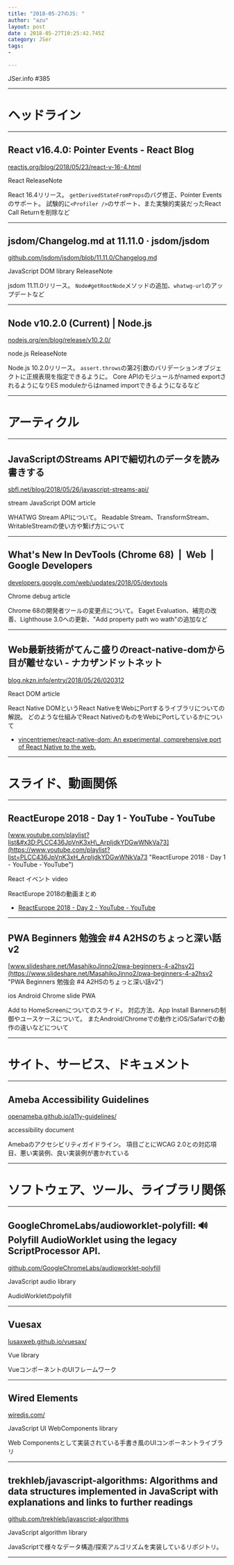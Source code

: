 ```yaml
---
title: "2018-05-27のJS: "
author: "azu"
layout: post
date : 2018-05-27T10:25:42.745Z
category: JSer
tags:
-

---
```


JSer.info #385

----

<h1 class="site-genre">ヘッドライン</h1>

----

## React v16.4.0: Pointer Events - React Blog
[reactjs.org/blog/2018/05/23/react-v-16-4.html](https://reactjs.org/blog/2018/05/23/react-v-16-4.html "React v16.4.0: Pointer Events - React Blog")
<p class="jser-tags jser-tag-icon"><span class="jser-tag">React</span> <span class="jser-tag">ReleaseNote</span></p>

React 16.4リリース。
`getDerivedStateFromProps`のバグ修正、Pointer Eventsのサポート。
試験的に`<Profiler />`のサポート、また実験的実装だったReact Call Returnを削除など


----

## jsdom/Changelog.md at 11.11.0 · jsdom/jsdom
[github.com/jsdom/jsdom/blob/11.11.0/Changelog.md](https://github.com/jsdom/jsdom/blob/11.11.0/Changelog.md "jsdom/Changelog.md at 11.11.0 · jsdom/jsdom")
<p class="jser-tags jser-tag-icon"><span class="jser-tag">JavaScript</span> <span class="jser-tag">DOM</span> <span class="jser-tag">library</span> <span class="jser-tag">ReleaseNote</span></p>

jsdom 11.11.0リリース。
`Node#getRootNode`メソッドの追加、`whatwg-url`のアップデートなど


----

## Node v10.2.0 (Current) | Node.js
[nodejs.org/en/blog/release/v10.2.0/](https://nodejs.org/en/blog/release/v10.2.0/ "Node v10.2.0 (Current) | Node.js")
<p class="jser-tags jser-tag-icon"><span class="jser-tag">node.js</span> <span class="jser-tag">ReleaseNote</span></p>

Node.js 10.2.0リリース。
`assert.throws`の第2引数のバリデーションオブジェクトに正規表現を指定できるように。
Core APIのモジュールがnamed exportされるようになりES moduleからはnamed importできるようになるなど


----
<h1 class="site-genre">アーティクル</h1>

----

## JavaScriptのStreams APIで細切れのデータを読み書きする
[sbfl.net/blog/2018/05/26/javascript-streams-api/](https://sbfl.net/blog/2018/05/26/javascript-streams-api/ "JavaScriptのStreams APIで細切れのデータを読み書きする")
<p class="jser-tags jser-tag-icon"><span class="jser-tag">stream</span> <span class="jser-tag">JavaScript</span> <span class="jser-tag">DOM</span> <span class="jser-tag">article</span></p>

WHATWG Stream APIについて。
Readable Stream、TransformStream、WritableStreamの使い方や繋げ方について


----

## What's New In DevTools (Chrome 68)  |  Web  |  Google Developers
[developers.google.com/web/updates/2018/05/devtools](https://developers.google.com/web/updates/2018/05/devtools "What's New In DevTools (Chrome 68)  |  Web  |  Google Developers")
<p class="jser-tags jser-tag-icon"><span class="jser-tag">Chrome</span> <span class="jser-tag">debug</span> <span class="jser-tag">article</span></p>

Chrome 68の開発者ツールの変更点について。
Eaget Evaluation、補完の改善、Lighthouse 3.0への更新、"Add property path wo wath"の追加など


----

## Web最新技術がてんこ盛りのreact-native-domから目が離せない - ナカザンドットネット
[blog.nkzn.info/entry/2018/05/26/020312](http://blog.nkzn.info/entry/2018/05/26/020312 "Web最新技術がてんこ盛りのreact-native-domから目が離せない - ナカザンドットネット")
<p class="jser-tags jser-tag-icon"><span class="jser-tag">React</span> <span class="jser-tag">DOM</span> <span class="jser-tag">article</span></p>

React Native DOMというReact NativeをWebにPortするライブラリについての解説。
どのような仕組みでReact NativeのものをWebにPortしているかについて

- [vincentriemer/react-native-dom: An experimental, comprehensive port of React Native to the web.](https://github.com/vincentriemer/react-native-dom "vincentriemer/react-native-dom: An experimental, comprehensive port of React Native to the web.")

----
<h1 class="site-genre">スライド、動画関係</h1>

----

## ReactEurope 2018 - Day 1 - YouTube - YouTube
[www.youtube.com/playlist?list&#x3D;PLCC436JpVnK3xH\_ArpIjdkYDGwWNkVa73](https://www.youtube.com/playlist?list=PLCC436JpVnK3xH_ArpIjdkYDGwWNkVa73 "ReactEurope 2018 - Day 1 - YouTube - YouTube")
<p class="jser-tags jser-tag-icon"><span class="jser-tag">React</span> <span class="jser-tag">イベント</span> <span class="jser-tag">video</span></p>

ReactEurope 2018の動画まとめ

- [ReactEurope 2018 - Day 2 - YouTube - YouTube](https://www.youtube.com/playlist?list=PLCC436JpVnK1X7atG6EIz467Evs4TMX_5 "ReactEurope 2018 - Day 2 - YouTube - YouTube")

----

## PWA Beginners 勉強会 #4 A2HSのちょっと深い話v2
[www.slideshare.net/MasahikoJinno2/pwa-beginners-4-a2hsv2](https://www.slideshare.net/MasahikoJinno2/pwa-beginners-4-a2hsv2 "PWA Beginners 勉強会 #4 A2HSのちょっと深い話v2")
<p class="jser-tags jser-tag-icon"><span class="jser-tag">ios</span> <span class="jser-tag">Android</span> <span class="jser-tag">Chrome</span> <span class="jser-tag">slide</span> <span class="jser-tag">PWA</span></p>

Add to HomeScreenについてのスライド。
対応方法、App Install Bannersの制御やユースケースについて。
またAndroid/Chromeでの動作とiOS/Safariでの動作の違いなどについて


----
<h1 class="site-genre">サイト、サービス、ドキュメント</h1>

----

## Ameba Accessibility Guidelines
[openameba.github.io/a11y-guidelines/](https://openameba.github.io/a11y-guidelines/ "Ameba Accessibility Guidelines")
<p class="jser-tags jser-tag-icon"><span class="jser-tag">accessibility</span> <span class="jser-tag">document</span></p>

Amebaのアクセシビリティガイドライン。
項目ごとにWCAG 2.0との対応項目、悪い実装例、良い実装例が書かれている


----
<h1 class="site-genre">ソフトウェア、ツール、ライブラリ関係</h1>

----

## GoogleChromeLabs/audioworklet-polyfill: 🔊 Polyfill AudioWorklet using the legacy ScriptProcessor API.
[github.com/GoogleChromeLabs/audioworklet-polyfill](https://github.com/GoogleChromeLabs/audioworklet-polyfill "GoogleChromeLabs/audioworklet-polyfill: 🔊 Polyfill AudioWorklet using the legacy ScriptProcessor API.")
<p class="jser-tags jser-tag-icon"><span class="jser-tag">JavaScript</span> <span class="jser-tag">audio</span> <span class="jser-tag">library</span></p>

AudioWorkletのpolyfill


----

## Vuesax
[lusaxweb.github.io/vuesax/](https://lusaxweb.github.io/vuesax/ "Vuesax")
<p class="jser-tags jser-tag-icon"><span class="jser-tag">Vue</span> <span class="jser-tag">library</span></p>

VueコンポーネントのUIフレームワーク


----

## Wired Elements
[wiredjs.com/](https://wiredjs.com/ "Wired Elements")
<p class="jser-tags jser-tag-icon"><span class="jser-tag">JavaScript</span> <span class="jser-tag">UI</span> <span class="jser-tag">WebComponents</span> <span class="jser-tag">library</span></p>

Web Componentsとして実装されている手書き風のUIコンポーネントライブラリ


----

## trekhleb/javascript-algorithms: Algorithms and data structures implemented in JavaScript with explanations and links to further readings
[github.com/trekhleb/javascript-algorithms](https://github.com/trekhleb/javascript-algorithms "trekhleb/javascript-algorithms: Algorithms and data structures implemented in JavaScript with explanations and links to further readings")
<p class="jser-tags jser-tag-icon"><span class="jser-tag">JavaScript</span> <span class="jser-tag">algorithm</span> <span class="jser-tag">library</span></p>

JavaScriptで様々なデータ構造/探索アルゴリズムを実装しているリポジトリ。


----
